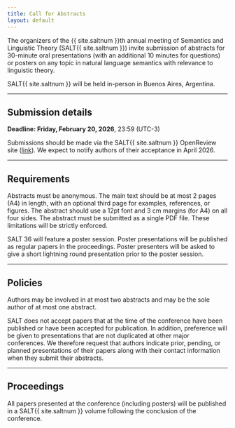```yaml
---
title: Call for Abstracts
layout: default
---
```


The organizers of the {{ site.saltnum }}th annual meeting of Semantics and Linguistic Theory (SALT{{ site.saltnum }}) invite submission of abstracts for 30-minute oral presentations (with an additional 10 minutes for questions) or posters on any topic in natural language semantics with relevance to linguistic theory. 

SALT{{ site.saltnum }} will be held in-person in Buenos Aires, Argentina.

<hr/>

## Submission details

**<span class="alert">Deadline:</span> Friday, February 20, 2026**, 23:59 (UTC-3)

Submissions should be made via the SALT{{ site.saltnum }} OpenReview site (<a href="#">link</a>). We expect to notify authors of their acceptance in April 2026.


<hr/>

## Requirements

Abstracts must be anonymous. The main text should be at most 2 pages (A4) in length, with an optional third page for examples, references, or figures. The abstract should use a 12pt font and 3 cm margins (for A4) on all four sides. The abstract must be submitted as a single PDF file. These limitations will be strictly enforced.

SALT 36 will feature a poster session. Poster presentations will be published as regular papers in the proceedings. Poster presenters will be asked to give a short lightning round presentation prior to the poster session.


<hr/>

## Policies

Authors may be involved in at most two abstracts and may be the sole author of at most one abstract.

SALT does not accept papers that at the time of the conference have been published or have been accepted for publication. In addition, preference will be given to presentations that are not duplicated at other major conferences. We therefore request that authors indicate prior, pending, or planned presentations of their papers along with their contact information when they submit their abstracts.


<hr/>

## Proceedings

All papers presented at the conference (including posters) will be published in a SALT{{ site.saltnum }} volume following the conclusion of the conference.
